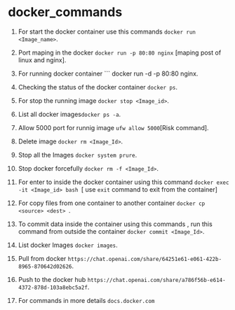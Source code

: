 # docker_commands

1. For start the docker container use this commands ``` docker run <Image_name> ```.
   
2. Port maping in the docker ``` docker run -p 80:80 nginx ``` [maping post of linux and nginx].
   
3. For running docker container ``` docker run -d -p 80:80 nginx.
   
4. Checking the status of the docker container ```docker ps```.

5. For stop the running image ```docker stop <Image_id>```.

6. List all docker images```docker ps -a```.

7. Allow 5000 port for runnig image ```ufw allow 5000```[Risk command].

8. Delete image ```docker rm <Image_Id>```.

9. Stop all the Images ``` docker system prure ```.

10. Stop docker forcefully ```docker rm -f <Image_Id>```.

11. For enter to inside the docker container using this command ```docker exec -it <Image_id> bash ```[ use ```exit``` command to exit from the container]

12. For copy files from one container to another container ```docker cp <source> <dest> ```.

13. To commit data inside the container using this commands , run this command from outside the container ```docker commit <Image_Id>```.

15. List docker Images ``` docker images ```.

16. Pull from docker ``` https://chat.openai.com/share/64251e61-e061-422b-8965-870642d02626 ```.

17. Push to the docker hub ``` https://chat.openai.com/share/a786f56b-e614-4372-878d-103a8ebc5a2f ```.

18. For commands in more details ```docs.docker.com```

